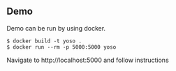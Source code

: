 
## Demo

Demo can be run by using docker.
```shell script
$ docker build -t yoso .
$ docker run --rm -p 5000:5000 yoso
```
Navigate to http://localhost:5000 and follow instructions
